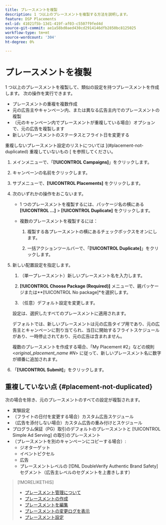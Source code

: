 ```yaml
---
title: プレースメントを複製
description: 1 つ以上のプレースメントを複製する方法を説明します。
feature: DSP Placements
exl-id: 41021f5b-13d1-419f-af03-c5507f9fed4d
source-git-commit: ae1a58bd0aed430cd2914146dfb2850bc8125025
workflow-type: tm+mt
source-wordcount: '304'
ht-degree: 0%

---
```


# プレースメントを複製

<!-- Some placements don't have this option. Clarify which placement types aren't eligible -- is it PG placements, or all placements using private inventory? And anything else? -->

1 つ以上のプレースメントを複製して、類似の設定を持つプレースメントを作成します。 次の操作を実行できます。

* プレースメントの重複を複数作成
* 元の広告主やキャンペーン内、または異なる広告主内でのプレースメントの複製
* （元のキャンペーン内でプレースメントが重複している場合）オプションで、元の広告を複製します
* 新しいプレースメントのステータスとフライト日を変更する

重複しないプレースメント設定のリストについては ](#placement-not-duplicated) 重複していないもの [ を参照してください。

1. メインメニューで、「**[!UICONTROL Campaigns]**」をクリックします。

1. キャンペーンの名前をクリックします。

1. サブメニューで、**[!UICONTROL Placements]** をクリックします。

1. 次のいずれかの操作をおこないます。

   * 1 つのプレースメントを複製するには、パッケージ名の横にある **[!UICONTROL ...]** > **[!UICONTROL Duplicate]** をクリックします。

   * 複数のプレースメントを複製するには：

      1. 複製する各プレースメントの横にあるチェックボックスをオンにします。

      1. 一括アクションツールバーで、「**[!UICONTROL Duplicate]**」をクリックします。

1. 新しい配置設定を指定します。

   1. （単一プレースメント）新しいプレースメント名を入力します。

   1. **[!UICONTROL Choose Package (Required)]** メニューで、親パッケージまたは**[!UICONTROL No package]*を選択します。

   1. （任意）デフォルト設定を変更します。

   設定は、選択したすべてのプレースメントに適用されます。

   デフォルトでは、新しいプレースメントは元の広告タイプ用であり、元の広告主とキャンペーンに割り当てられ、当日に開始するフライトスケジュールがあり、一時停止されており、元の広告は含まれません。

   複数のプレースメントを作成する場合、「My Placement #2」などの規則 &lt;*original_placement_name #N*> に従って、新しいプレースメント名に数字が順番に追加されます。

1. 「**[!UICONTROL Submit]**」をクリックします。

## 重複していない点 {#placement-not-duplicated}

次の場合を除き、元のプレースメントのすべての設定が複製されます。

* 実験設定
* （フライトの日付を変更する場合）カスタム広告スケジュール
* （広告を添付しない場合）カスタム広告の重み付けとスケジュール
* プログラム保証（PG）取引のデフォルトのプレースメントと [!UICONTROL Simple Ad Serving] の取引のプレースメント
* （プレースメントを別のキャンペーンにコピーする場合）:
   * ジオターゲット
   * イベントピクセル
   * 広告
   * プレースメントレベルの [!DNL DoubleVerify Authentic Brand Safety] セグメント（広告主レベルのセグメントを上書きします）

>[!MORELIKETHIS]
>
>* [ プレースメント管理について ](placement-about.md)
>* [ プレースメントの作成 ](placement-create.md)
>* [ プレースメントを編集 ](placement-edit.md)
>* [ プレースメントの変更ログを表示 ](placement-change-log.md)
>* [ プレースメント設定 ](placement-settings.md)
